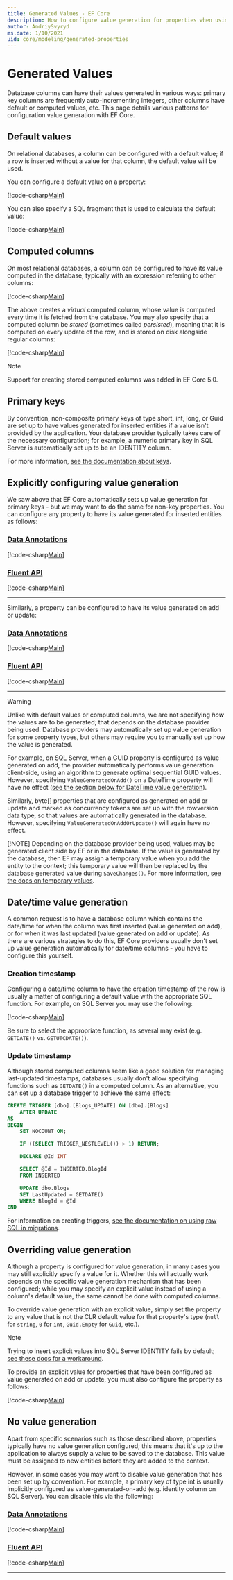 ```yaml
---
title: Generated Values - EF Core
description: How to configure value generation for properties when using Entity Framework Core
author: AndriySvyryd
ms.date: 1/10/2021
uid: core/modeling/generated-properties
---
```


# Generated Values

Database columns can have their values generated in various ways: primary key columns are frequently auto-incrementing integers, other columns have default or computed values, etc. This page details various patterns for configuration value generation with EF Core.

## Default values

On relational databases, a column can be configured with a default value; if a row is inserted without a value for that column, the default value will be used.

You can configure a default value on a property:

[!code-csharp[Main](../../../samples/core/Modeling/FluentAPI/DefaultValue.cs?name=DefaultValue&highlight=5)]

You can also specify a SQL fragment that is used to calculate the default value:

[!code-csharp[Main](../../../samples/core/Modeling/FluentAPI/DefaultValueSql.cs?name=DefaultValueSql&highlight=5)]

## Computed columns

On most relational databases, a column can be configured to have its value computed in the database, typically with an expression referring to other columns:

[!code-csharp[Main](../../../samples/core/Modeling/FluentAPI/ComputedColumn.cs?name=DefaultComputedColumn&highlight=3)]

The above creates a *virtual* computed column, whose value is computed every time it is fetched from the database. You may also specify that a computed column be *stored* (sometimes called *persisted*), meaning that it is computed on every update of the row, and is stored on disk alongside regular columns:

[!code-csharp[Main](../../../samples/core/Modeling/FluentAPI/ComputedColumn.cs?name=StoredComputedColumn&highlight=3)]

> [!NOTE]
> Support for creating stored computed columns was added in EF Core 5.0.

## Primary keys

By convention, non-composite primary keys of type short, int, long, or Guid are set up to have values generated for inserted entities if a value isn't provided by the application. Your database provider typically takes care of the necessary configuration; for example, a numeric primary key in SQL Server is automatically set up to be an IDENTITY column.

For more information, [see the documentation about keys](xref:core/modeling/keys).

## Explicitly configuring value generation

We saw above that EF Core automatically sets up value generation for primary keys - but we may want to do the same for non-key properties. You can configure any property to have its value generated for inserted entities as follows:

### [Data Annotations](#tab/data-annotations)

[!code-csharp[Main](../../../samples/core/Modeling/DataAnnotations/ValueGeneratedOnAdd.cs?name=ValueGeneratedOnAdd&highlight=6)]

### [Fluent API](#tab/fluent-api)

[!code-csharp[Main](../../../samples/core/Modeling/FluentAPI/ValueGeneratedOnAdd.cs?name=ValueGeneratedOnAdd&highlight=5)]

***

Similarly, a property can be configured to have its value generated on add or update:

### [Data Annotations](#tab/data-annotations)

[!code-csharp[Main](../../../samples/core/Modeling/DataAnnotations/ValueGeneratedOnAddOrUpdate.cs?name=ValueGeneratedOnAddOrUpdate&highlight=6)]

### [Fluent API](#tab/fluent-api)

[!code-csharp[Main](../../../samples/core/Modeling/FluentAPI/ValueGeneratedOnAddOrUpdate.cs?name=ValueGeneratedOnAddOrUpdate&highlight=5)]

***

> [!WARNING]
> Unlike with default values or computed columns, we are not specifying *how* the values are to be generated; that depends on the database provider being used. Database providers may automatically set up value generation for some property types, but others may require you to manually set up how the value is generated.
>
> For example, on SQL Server, when a GUID property is configured as value generated on add, the provider automatically performs value generation client-side, using an algorithm to generate optimal sequential GUID values. However, specifying `ValueGeneratedOnAdd()` on a DateTime property will have no effect ([see the section below for DateTime value generation](#datetime-value-generation)).
>
> Similarly, byte[] properties that are configured as generated on add or update and marked as concurrency tokens are set up with the rowversion data type, so that values are automatically generated in the database. However, specifying `ValueGeneratedOnAddOrUpdate()` will again have no effect.
>
> [!NOTE]
> Depending on the database provider being used, values may be generated client side by EF or in the database. If the value is generated by the database, then EF may assign a temporary value when you add the entity to the context; this temporary value will then be replaced by the database generated value during `SaveChanges()`. For more information, [see the docs on temporary values](xref:core/change-tracking/explicit-tracking#temporary-values).

## Date/time value generation

A common request is to have a database column which contains the date/time for when the column was first inserted (value generated on add), or for when it was last updated (value generated on add or update). As there are various strategies to do this, EF Core providers usually don't set up value generation automatically for date/time columns - you have to configure this yourself.

### Creation timestamp

Configuring a date/time column to have the creation timestamp of the row is usually a matter of configuring a default value with the appropriate SQL function. For example, on SQL Server you may use the following:

[!code-csharp[Main](../../../samples/core/Modeling/FluentAPI/DefaultValueSql.cs?name=DefaultValueSql&highlight=5)]

Be sure to select the appropriate function, as several may exist (e.g. `GETDATE()` vs. `GETUTCDATE()`).

### Update timestamp

Although stored computed columns seem like a good solution for managing last-updated timestamps, databases usually don't allow specifying functions such as `GETDATE()` in a computed column. As an alternative, you can set up a database trigger to achieve the same effect:

```sql
CREATE TRIGGER [dbo].[Blogs_UPDATE] ON [dbo].[Blogs]
    AFTER UPDATE
AS
BEGIN
    SET NOCOUNT ON;

    IF ((SELECT TRIGGER_NESTLEVEL()) > 1) RETURN;

    DECLARE @Id INT

    SELECT @Id = INSERTED.BlogId
    FROM INSERTED

    UPDATE dbo.Blogs
    SET LastUpdated = GETDATE()
    WHERE BlogId = @Id
END
```

For information on creating triggers, [see the documentation on using raw SQL in migrations](xref:core/managing-schemas/migrations/managing#adding-raw-sql).

## Overriding value generation

Although a property is configured for value generation, in many cases you may still explicitly specify a value for it. Whether this will actually work depends on the specific value generation mechanism that has been configured; while you may specify an explicit value instead of using a column's default value, the same cannot be done with computed columns.

To override value generation with an explicit value, simply set the property to any value that is not the CLR default value for that property's type (`null` for `string`, `0` for `int`, `Guid.Empty` for `Guid`, etc.).

> [!NOTE]
> Trying to insert explicit values into SQL Server IDENTITY fails by default; [see these docs for a workaround](xref:core/providers/sql-server/value-generation#inserting-explicit-values-into-identity-columns).

To provide an explicit value for properties that have been configured as value generated on add or update, you must also configure the property as follows:

[!code-csharp[Main](../../../samples/core/Modeling/FluentAPI/ValueGeneratedOnAddOrUpdateWithPropertySaveBehavior.cs?name=ValueGeneratedOnAddOrUpdateWithPropertySaveBehavior&highlight=5)]

## No value generation

Apart from specific scenarios such as those described above, properties typically have no value generation configured; this means that it's up to the application to always supply a value to be saved to the database. This value must be assigned to new entities before they are added to the context.

However, in some cases you may want to disable value generation that has been set up by convention. For example, a primary key of type int is usually implicitly configured as value-generated-on-add (e.g. identity column on SQL Server). You can disable this via the following:

### [Data Annotations](#tab/data-annotations)

[!code-csharp[Main](../../../samples/core/Modeling/DataAnnotations/ValueGeneratedNever.cs?name=ValueGeneratedNever&highlight=3)]

### [Fluent API](#tab/fluent-api)

[!code-csharp[Main](../../../samples/core/Modeling/FluentAPI/ValueGeneratedNever.cs?name=ValueGeneratedNever&highlight=5)]

***
